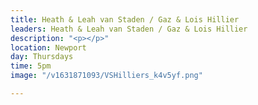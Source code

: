 ```yaml
---
title: Heath & Leah van Staden / Gaz & Lois Hillier
leaders: Heath & Leah van Staden / Gaz & Lois Hillier
description: "<p></p>"
location: Newport
day: Thursdays
time: 5pm
image: "/v1631871093/VSHilliers_k4v5yf.png"

---
```

